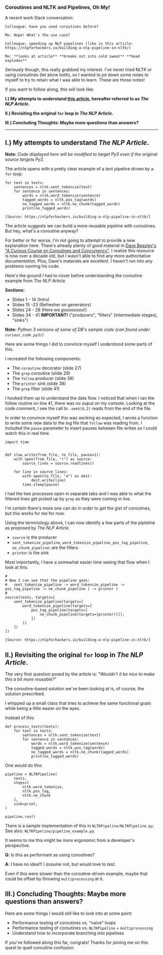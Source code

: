 ### Coroutines and NLTK and Pipelines, Oh My! ###

A recent work Slack conversation:


    Colleague: have you used coroutines before?

    Me: Nope! What's the use case?

    Colleague: speeding up NLP pipelines (like in this article: https://nlpforhackers.io/building-a-nlp-pipeline-in-nltk/)

    Me: **looks at article** **breaks out into cold sweat** **head explodes**


Seriously though, this really grabbed my interest. I've never tried NLTK or using coroutines (let alone both), so I wanted to jot down some notes to myself to try to retain what I was able to learn. These are those notes! 


If you want to follow along, this will look like:


**I.) My attempts to understand [this article](https://nlpforhackers.io/building-a-nlp-pipeline-in-nltk/), hereafter referred to as _The NLP Article_.**

**II.) Revisiting the original `for` loop in _The NLP Article_.**

**III.) Concluding Thoughts: Maybe more questions than answers?**

---

## I.) My attempts to understand _The NLP Article_. ##

**Note:** _Code displayed here will be modified to target Py3 even if the original source targets Py2._


The article opens with a pretty clear example of a text pipeline driven by a `for` loop:

    for text in texts:
        sentences = nltk.sent_tokenize(text)
        for sentence in sentences:
            words = nltk.word_tokenize(sentence)
            tagged_words = nltk.pos_tag(words)
            ne_tagged_words = nltk.ne_chunk(tagged_words)
            print(ne_tagged_words)

    [Source: https://nlpforhackers.io/building-a-nlp-pipeline-in-nltk/]

The article suggests we can build a more reusable pipeline with coroutines. But hey, what's a coroutine anyway?


For better or for worse, I'm not going to attempt to provide a new explanation here. There's already plenty of good material in [Dave Beazley's "A Curious Course on Coroutines and Concurrency"](http://www.dabeaz.com/coroutines/Coroutines.pdf). I realize this resource is now over a decade old, but I wasn't able to find any more authoritative documentation. Plus, Dave's materials are excellent. I haven't run into any problems running his code.


Here's the ground I had to cover before understanding the coroutine example from _The NLP Article_.

**Sections:**

* Slides 1 - 14     (Intro)
* Slides 15 -23     (Refresher on generators)
* Slides 24 - 28    (Here we *goooooooo*!)
* Slides 34 - 41    **IMPORTANT!** ("producers", "filters" (intermediate stages), "sinks")

**Note:** _Python 3 versions of some of DB's sample code (can found under `curious_code_py3/`)_

 
Here are some things I did to convince myself I understood some parts of this.

I recreated the following components:

* The `coroutine` decorator (slide 27)
* The `grep` coroutine (slide 29)
* The `follow` producer (slide 38)
* The `printer` sink (slide 38)
* The `grep` filter (slide 41)

I hooked them up to understand the data flow. I noticed that when I ran the follow routine on line 41, there was no ouput on my console. Looking at the code comment, I see the call to `.seek(0,2)` reads from the end of the file.

In order to convince myself this was working as expected, I wrote a function to write some new data to the log file that `follow` was reading from. I included the `pause` parameter to insert pauses between file writes so I could watch this in real time.

    import time


    def slow_write(from_file, to_file, pause=1):
        with open(from_file, "r") as source:
            source_lines = source.readlines()

        for line in source_lines:
            with open(to_file, "a") as dest:
                dest.write(line)
            time.sleep(pause)


I had the two processes open in separate tabs and I was able to what the filtered lines get picked up by `grep` as they were coming in live.


I'm _certain_ there's more one can do in order to get the gist of coroutines, but this works for me for now.


Using the terminology above, I can now identify a few parts of the pipleline as proposed by _The NLP Article_.


* `source` is the producer
* `sent_tokenize_pipeline`, `word_tokenize_pipeline`, `pos_tag_pipeline`, `ne_chunk_pipeline`: are the filters
* `printer` is the sink


Most importantly, I have a somewhat easier time seeing that flow when I look at this:

    #
    # Now I can see that the pipeline goes:
    #   sent_tokenize_pipeline -> word_tokenize_pipeline -> pos_tag_pipeline -> ne_chunk_pipeline ( -> printer )
    #
    source(texts, targets=[
        sent_tokenize_pipeline(targets=[
            word_tokenize_pipeline(targets=[
                pos_tag_pipeline(targets=[
                    ne_chunk_pipeline(targets=[printer()]),
                ])
            ])
        ])
    ])

    [Source: https://nlpforhackers.io/building-a-nlp-pipeline-in-nltk/]



## II.) Revisiting the original `for` loop in _The NLP Article_. ##


The very first question posed by the article is: "_Wouldn’t it be nice to make this a bit more reusable?_"


The coroutine-based solution we've been looking at is, of course, the solution prescribed. 

I whipped up a small class that tries to achieve the same functional goals while being a little easier on the eyes.

Instead of this:

    def process_texts(texts):
        for text in texts:
            sentences = nltk.sent_tokenize(text)
            for sentence in sentences:
                words = nltk.word_tokenize(sentence)
                tagged_words = nltk.pos_tag(words)
                ne_tagged_words = nltk.ne_chunk(tagged_words)
                print(ne_tagged_words)

   
One would do this:

    pipeline = NLTKPipeline(
        texts, 
        steps=[
            nltk.word_tokenize, 
            nltk.pos_tag, 
            nltk.ne_chunk
        ],
        sink=print,
    )

    pipeline.run()


There is a sample implementation of this in `NLTKPipeline/NLTKPipeline.py`. See also: `NLTKPipeline/pipeline_example.py`.

It seems to me this might be more ergonomic from a developer's perspective.

**Q**: Is this as performant as using coroutines?

**A**: I have no idea!!! I *assume* not, but would love to test.

Even if this were slower than the coroutine-driven example, maybe that could be offset by throwing `multiprocessing` at it.


## III.) Concluding Thoughts: Maybe more questions than answers? ##



Here are some things I would still like to look into at some point:

* Performance testing of coroutines vs. "naive" loops 
* Performance testing of coroutines vs. `NLTKPipeline` + `multiprocessing`
* Understand how to incorporate branching into pipelines


If you've followed along this far, congrats! Thanks for joining me on this quest to quell coroutine confusion.
